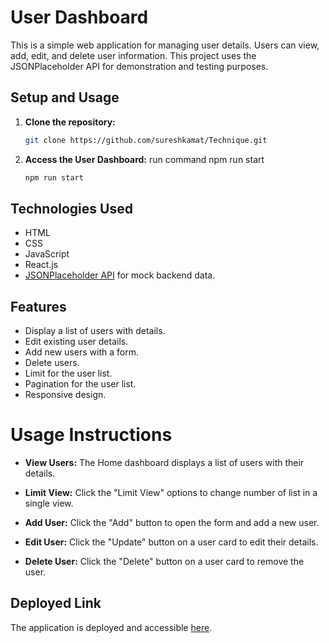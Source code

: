 # User Dashboard

This is a simple web application for managing user details. 
Users can view, add, edit, and delete user information. 
This project uses the JSONPlaceholder API for demonstration and testing purposes.

## Setup and Usage

1. **Clone the repository:**

   ```bash
   git clone https://github.com/sureshkamat/Technique.git
   ```

1. **Access the User Dashboard:**
   run command npm run start
    ```bash
   npm run start
   ```

## Technologies Used

- HTML
- CSS
- JavaScript
- React.js
- [JSONPlaceholder API](https://jsonplaceholder.typicode.com/) for mock backend data.


## Features

- Display a list of users with details.
- Edit existing user details.
- Add new users with a form.
- Delete users.
- Limit for the user list.
- Pagination for the user list.
- Responsive design.


# Usage Instructions

- **View Users:**
  The Home dashboard displays a list of users with their details.

- **Limit View:**
  Click the "Limit View" options to change number of list in a single view.
  
- **Add User:**
  Click the "Add" button to open the form and add a new user.

- **Edit User:**
  Click the "Update" button on a user card to edit their details.

- **Delete User:**
  Click the "Delete" button on a user card to remove the user.



## Deployed Link

The application is deployed and accessible [here](https://techniqueuserdashboard.netlify.app/).